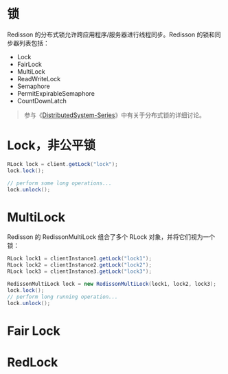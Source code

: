 # 锁

Redisson 的分布式锁允许跨应用程序/服务器进行线程同步。Redisson 的锁和同步器列表包括：

- Lock
- FairLock
- MultiLock
- ReadWriteLock
- Semaphore
- PermitExpirableSemaphore
- CountDownLatch

> 参与《[DistributedSystem-Series](https://github.com/wx-chevalier/DistributedSystem-Series?q=)》中有关于分布式锁的详细讨论。

# Lock，非公平锁

```java
RLock lock = client.getLock("lock");
lock.lock();

// perform some long operations...
lock.unlock();
```

# MultiLock

Redisson 的 RedissonMultiLock 组合了多个 RLock 对象，并将它们视为一个锁：

```java
RLock lock1 = clientInstance1.getLock("lock1");
RLock lock2 = clientInstance2.getLock("lock2");
RLock lock3 = clientInstance3.getLock("lock3");

RedissonMultiLock lock = new RedissonMultiLock(lock1, lock2, lock3);
lock.lock();
// perform long running operation...
lock.unlock();
```

# Fair Lock

# RedLock
